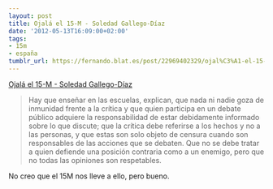 ```yaml
---
layout: post
title: Ojalá el 15-M - Soledad Gallego-Díaz
date: '2012-05-13T16:09:00+02:00'
tags:
- 15m
- españa
tumblr_url: https://fernando.blat.es/post/22969402329/ojal%C3%A1-el-15-m-soledad-gallego-d%C3%ADaz
---
```

[Ojalá el 15-M - Soledad Gallego-Díaz](http://politica.elpais.com/politica/2012/05/11/actualidad/1336760801_416286.html)  

> Hay que enseñar en las escuelas, explican, que nada ni nadie goza de inmunidad frente a la crítica y que quien participa en un debate público adquiere la responsabilidad de estar debidamente informado sobre lo que discute; que la crítica debe referirse a los hechos y no a las personas, y que estas son solo objeto de censura cuando son responsables de las acciones que se debaten. Que no se debe tratar a quien defiende una posición contraria como a un enemigo, pero que no todas las opiniones son respetables.

No creo que el 15M nos lleve a ello, pero bueno.
